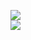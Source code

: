 [![](https://img.shields.io/badge/Made%20With-Github%20Spray-lightgrey.svg?style=for-the-badge&logo=github)](https://github.com/Annihil/github-spray#12679)  
[![](https://i.imgur.com/2DrTn0Z.gif)](https://github.com/Annihil/github-spray)